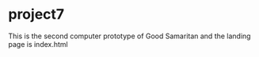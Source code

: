 # project7
This is the second computer prototype of Good Samaritan and the landing page is index.html
